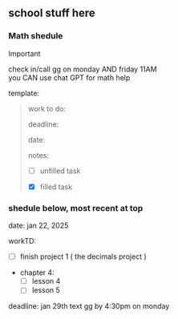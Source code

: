 ## school stuff here





### Math shedule


> [!IMPORTANT]
> check in/call gg on monday AND friday 11AM\
> you CAN use chat GPT for math help

template:
> work to do: 
>
> deadline:
>
> date:
>
> notes:
>
> - [ ] unfilled task
>
> - [x] filled task

### shedule below, most recent at top 


date: jan 22, 2025

workTD: 
- [ ] finish project 1 ( the decimals project )
- chapter 4:
  - [ ] lesson 4
  - [ ] lesson 5

 deadline: jan 29th 
 text gg by 4:30pm on monday
